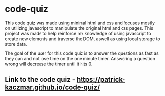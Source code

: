 # code-quiz

This code quiz was made using minimal html and css and focuses mostly on utilizing javascript to manipulate the original html and css pages. This project was made to help reinforce my knowledge of using javascript to create new elements and traverse the DOM, aswell as using local storage to store data.

The goal of the user for this code quiz is to answer the questions as fast as they can and not lose time on the one minute timer. Answering a question wrong will decrease the timer until it hits 0.

## Link to the code quiz - https://patrick-kaczmar.github.io/code-quiz/


